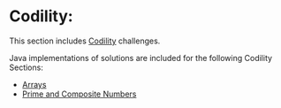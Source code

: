 # Codility:

This section includes [Codility](https://app.codility.com/programmers/) challenges.
 
Java implementations of solutions are included for the following Codility Sections:

* [Arrays](arrays/README.md)
* [Prime and Composite Numbers](primencomposite/README.md)
